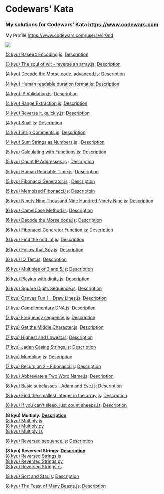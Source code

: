 # Codewars' Kata

### My solutions for Codewars' Kata https://www.codewars.com

My Profile https://www.codewars.com/users/e1r0nd<br>

![](https://www.codewars.com/users/e1r0nd/badges/large)

[(3 kyu) Base64 Encoding.js](<(3%20kyu)%20Base64%20Encoding.js>): [Description](https://www.codewars.com/kata/5270f22f862516c686000161)

[(3 kyu) The soul of wit - reverse an array.js](<(3%20kyu)%20The%20soul%20of%20wit%20-%20reverse%20an%20array.js>): [Description](https://www.codewars.com/kata/the-soul-of-wit-reverse-an-array)

[(4 kyu) Decode the Morse code, advanced.js](<(4%20kyu)%20Decode%20the%20Morse%20code%2C%20advanced.js>): [Description](https://www.codewars.com/kata/decode-the-morse-code-advanced)

[(4 kyu) Human readable duration format.js](<(4%20kyu)%20Human%20readable%20duration%20format.js>): [Description](https://www.codewars.com/kata/human-readable-duration-format)

[(4 kyu) IP Validation.js](<(4%20kyu)%20IP%20Validation.js>): [Description](https://www.codewars.com/kata/ip-validation)

[(4 kyu) Range Extraction.js](<(4%20kyu)%20Range%20Extraction.js>): [Description](https://www.codewars.com/kata/range-extraction)

[(4 kyu) Reverse it, quickly.js](<(4%20kyu)%20Reverse%20it%2C%20quickly.js>): [Description](https://www.codewars.com/kata/reverse-it-quickly)

[(4 kyu) Snail.js](<(4%20kyu)%20Snail.js>): [Description](https://www.codewars.com/kata/snail/javascript)

[(4 kyu) Strip Comments.js](<(4%20kyu)%20Strip%20Comments.js>): [Description](https://www.codewars.com/kata/51c8e37cee245da6b40000bd)

[(4 kyu) Sum Strings as Numbers.js](<(4%20kyu)%20Sum%20Strings%20as%20Numbers.js>) : [Description](https://www.codewars.com/kata/5324945e2ece5e1f32000370)

[(5 kyu) Calculating with Functions.js](<(5%20kyu)%20Calculating%20with%20Functions.js>): [Description](https://www.codewars.com/kata/525f3eda17c7cd9f9e000b39/)

[(5 kyu) Count IP Addresses.js](<(5%20kyu)%20Count%20IP%20Addresses.js>) : [Description](https://www.codewars.com/kata/526989a41034285187000de4)

[(5 kyu) Human Readable Time.js](<(5%20kyu)%20Human%20Readable%20Time.js>): [Description](https://www.codewars.com/kata/human-readable-time)

[(5 kyu) Fibonacci Generator.js](<(5%20kyu)%20Fibonacci%20Generator.js>) : [Description](https://www.codewars.com/kata/522498c9906b0cfcb40001fc)

[(5 kyu) Memoized Fibonacci.js](<(5%20kyu)%20Memoized%20Fibonacci.js>): [Descriptoin](https://www.codewars.com/kata/memoized-fibonacci)

[(5 kyu) Ninety Nine Thousand Nine Hundred Ninety Nine.js](<(5%20kyu)%20Ninety%20Nine%20Thousand%20Nine%20Hundred%20Ninety%20Nine.js>): [Description](https://www.codewars.com/kata/5463c8db865001c1710003b2)

[(6 kyu) CamelCase Method.js](<(6%20kyu)%20CamelCase%20Method.js>): [Description](https://www.codewars.com/kata/camelcase-method)

[(6 kyu) Decode the Morse code.js](<(6%20kyu)%20Decode%20the%20Morse%20code.js>): [Description](https://www.codewars.com/kata/decode-the-morse-code)

[(6 kyu) Fibonacci Generator Function.js]((6%20kyu)%20Fibonacci%20Generator%20Function.js): [Description](https://www.codewars.com/kata/fibonacci-generator-function)

[(6 kyu) Find the odd int.js](<(6%20kyu)%20Find%20the%20odd%20int.js>): [Description](https://www.codewars.com/kata/find-the-odd-int)

[(6 kyu) Follow that Spy.js](<(6%20kyu)%20Follow%20that%20Spy.js>): [Description](https://www.codewars.com/kata/follow-that-spy)

[(6 kyu) IQ Test.js](<(6%20kyu)%20IQ%20Test.js>): [Description](https://www.codewars.com/kata/iq-test)

[(6 kyu) Multiples of 3 and 5.js](<(6%20kyu)%20Multiples%20of%203%20and%205.js>): [Description](https://www.codewars.com/kata/multiples-of-3-and-5)

[(6 kyu) Playing with digits.js](<(6%20kyu)%20Playing%20with%20digits.js>): [Description](https://www.codewars.com/kata/playing-with-digits)

[(6 kyu) Square Digits Sequence.js]((6%20kyu)%20Square%20Digits%20Sequence.js): [Description](https://www.codewars.com/kata/simple-fun-number-23-square-digits-sequence)

[(7 kyu) Canvas Fun 1 - Draw Lines.js]((7%20kyu)%20Canvas%20Fun%201%20-%20Draw%20Lines.js): [Description](http://www.codewars.com/kata/canvas-fun-number-1-draw-lines)

[(7 kyu) Complementary DNA.js](<(7%20kyu)%20Complementary%20DNA.js>): [Description](https://www.codewars.com/kata/complementary-dna/)

[(7 kyu) Frequency sequence.js](<(7%20kyu)%20Frequency%20sequence.js>): [Description](https://www.codewars.com/kata/frequency-sequence/)

[(7 kyu) Get the Middle Character.js](<(7%20kyu)%20Get%20the%20Middle%20Character.js>): [Description](https://www.codewars.com/kata/get-the-middle-character/)

[(7 kyu) Highest and Lowest.js](<(7%20kyu)%20Highest%20and%20Lowest.js>): [Description](https://www.codewars.com/kata/highest-and-lowest/)

[(7 kyu) Jaden Casing Strings.js](<(7%20kyu)%20Jaden%20Casing%20Strings.js>): [Description](https://www.codewars.com/kata/jaden-casing-strings/)

[(7 kyu) Mumbling.js](<(7%20kyu)%20Mumbling.js>): [Description](https://www.codewars.com/kata/mumbling/)

[(7 kyu) Recursion 2 - Fibonacci.js]((7%20kyu)%20Recursion%202%20-%20Fibonacci.js): [Description](https://www.codewars.com/kata/recursion-number-2-fibonacci/)

[(8 kyu) Abbreviate a Two Word Name.js](<(8%20kyu)%20Abbreviate%20a%20Two%20Word%20Name.js>): [Description](https://www.codewars.com/kata/abbreviate-a-two-word-name)

[(8 kyu) Basic subclasses - Adam and Eve.js](<(8%20kyu)%20Basic%20subclasses%20-%20Adam%20and%20Eve.js>): [Description](https://www.codewars.com/kata/547274e24481cfc469000416/)

[(8 kyu) Find the smallest integer in the array.js](<(8%20kyu)%20Find%20the%20smallest%20integer%20in%20the%20array.js>): [Description](https://www.codewars.com/kata/find-the-smallest-integer-in-the-array)

[(8 kyu) If you can't sleep, just count sheeps.js](<(8%20kyu)%20If%20you%20can't%20sleep%2C%20just%20count%20sheeps.js>): [Description](https://www.codewars.com/kata/if-you-cant-sleep-just-count-sheeps)

**(8 kyu) Multiply: [Description](https://www.codewars.com/kata/multiply/)**<br>
[(8 kyu) Multiply.js](<(8%20kyu)%20Multiply.js>)<br>
[(8 kyu) Multiply.py]((8%20kyu)%20Multiply.py)<br>
[(8 kyu) Multiply.rs]((8%20kyu)%20Multiply.rs)

[(8 kyu) Reversed sequence.js](<(8%20kyu)%20Reversed%20sequence.js>): [Description](https://www.codewars.com/kata/reversed-sequence)

**(8 kyu) Reversed Strings: [Description](https://www.codewars.com/kata/reversed-strings)**<br>
[(8 kyu) Reversed Strings.js]((8%20kyu)%20Reversed%20Strings.js)<br>
[(8 kyu) Reversed Strings.py]((8%20kyu)%20Reversed%20Strings.py)<br>
[(8 kyu) Reversed Strings.rs]((8%20kyu)%20Reversed%20Strings.rs)

[(8 kyu) Sort and Star.js]((8%20kyu)%20Sort%20and%20Star.js): [Description](https://www.codewars.com/kata/sort-and-star)

[(8 kyu) The Feast of Many Beasts.js](<(8%20kyu)%20The%20Feast%20of%20Many%20Beasts.js>): [Description](https://www.codewars.com/kata/the-feast-of-many-beasts/)
